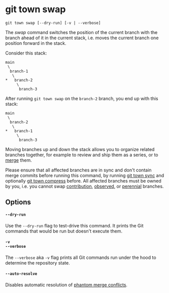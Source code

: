 # git town swap

```command-summary
git town swap [--dry-run] [-v | --verbose]
```

The _swap_ command switches the position of the current branch with the branch
ahead of it in the current stack, i.e. moves the current branch one position
forward in the stack.

Consider this stack:

```
main
 \
  branch-1
   \
*   branch-2
     \
      branch-3
```

After running `git town swap` on the `branch-2` branch, you end up with this
stack:

```
main
 \
  branch-2
   \
*   branch-1
     \
      branch-3
```

Moving branches up and down the stack allows you to organize related branches
together, for example to review and ship them as a series, or to
[merge](merge.md) them.

Please ensure that all affected branches are in sync and don't contain merge
commits before running this command, by running [git town sync](sync.md) and
optionally [git town compress](compress.md) before. All affected branches must
be owned by you, i.e. you cannot swap
[contribution](../branch-types.md#contribution-branches),
[observed](../branch-types.md#observed-branches), or
[perennial](../branch-types.md#perennial-branches) branches.

## Options

#### `--dry-run`

Use the `--dry-run` flag to test-drive this command. It prints the Git commands
that would be run but doesn't execute them.

#### `-v`<br>`--verbose`

The `--verbose` aka `-v` flag prints all Git commands run under the hood to
determine the repository state.

#### `--auto-resolve`

Disables automatic resolution of
[phantom merge conflicts](../stacked-changes.md#avoid-phantom-conflicts).
